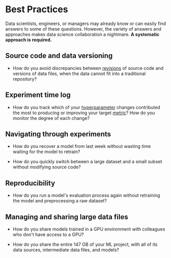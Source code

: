 # Best Practices

Data scientists, engineers, or managers may already know or can easily find
answers to some of these questions. However, the variety of answers and
approaches makes data science collaboration a nightmare. **A systematic approach
is required.**

## Source code and data versioning

- How do you avoid discrepancies between
  [revisions](https://git-scm.com/docs/revisions) of source code and versions of
  data files, when the data cannot fit into a traditional repository?

## Experiment time log

- How do you track which of your
  [hyperparameter](<https://en.wikipedia.org/wiki/Hyperparameter_(machine_learning)>)
  changes contributed the most to producing or improving your target
  [metric](/doc/command-reference/metrics)? How do you monitor the degree of
  each change?

## Navigating through experiments

- How do you recover a model from last week without wasting time waiting for the
  model to retrain?

- How do you quickly switch between a large dataset and a small subset without
  modifying source code?

## Reproducibility

- How do you run a model's evaluation process again without retraining the model
  and preprocessing a raw dataset?

## Managing and sharing large data files

- How do you share models trained in a GPU environment with colleagues who don't
  have access to a GPU?

- How do you share the entire 147 GB of your ML project, with all of its data
  sources, intermediate data files, and models?
